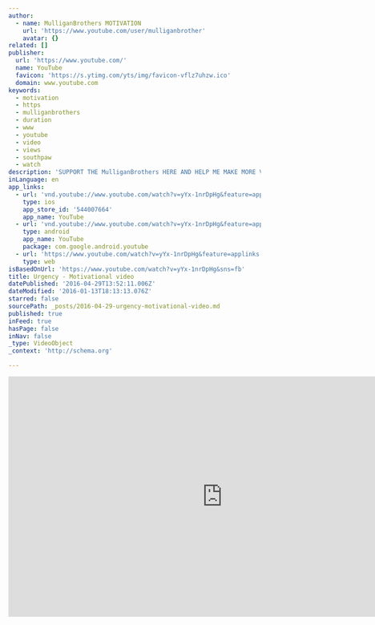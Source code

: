```yaml
---
author:
  - name: MulliganBrothers MOTIVATION
    url: 'https://www.youtube.com/user/mulliganbrother'
    avatar: {}
related: []
publisher:
  url: 'https://www.youtube.com/'
  name: YouTube
  favicon: 'https://s.ytimg.com/yts/img/favicon-vflz7uhzw.ico'
  domain: www.youtube.com
keywords:
  - motivation
  - https
  - mulliganbrothers
  - duration
  - www
  - youtube
  - video
  - views
  - southpaw
  - watch
description: 'SUPPORT THE MulliganBrothers HERE AND HELP ME MAKE MORE VIDEOS: https://www.patreon.com/mulliganbrothers?ty=h Urgency - Motivational video Interact with me and get motivated+ Facebook - https://www.facebook.com/mulliganbrothers Twitter - https://twitter.com/Muliganbrothers Instagram - https://instagram.com/mulliganbrothers Tumblr - http://mulliganbrothers.tumblr.com/ PATREON SUPPORTERS!'
inLanguage: en
app_links:
  - url: 'vnd.youtube://www.youtube.com/watch?v=yYx-1nrDpHg&feature=applinks'
    type: ios
    app_store_id: '544007664'
    app_name: YouTube
  - url: 'vnd.youtube://www.youtube.com/watch?v=yYx-1nrDpHg&feature=applinks'
    type: android
    app_name: YouTube
    package: com.google.android.youtube
  - url: 'https://www.youtube.com/watch?v=yYx-1nrDpHg&feature=applinks'
    type: web
isBasedOnUrl: 'https://www.youtube.com/watch?v=yYx-1nrDpHg&sns=fb'
title: Urgency - Motivational video
datePublished: '2016-04-29T13:52:11.006Z'
dateModified: '2016-01-13T18:13:13.076Z'
starred: false
sourcePath: _posts/2016-04-29-urgency-motivational-video.md
published: true
inFeed: true
hasPage: false
inNav: false
_type: VideoObject
_context: 'http://schema.org'

---
```

<iframe src="https://cdn.embedly.com/widgets/media.html?src=https%3A%2F%2Fwww.youtube.com%2Fembed%2FyYx-1nrDpHg%3Ffeature%3Doembed&amp;url=https%3A%2F%2Fwww.youtube.com%2Fwatch%3Fv%3DyYx-1nrDpHg%26sns%3Dfb&amp;image=https%3A%2F%2Fi.ytimg.com%2Fvi%2FyYx-1nrDpHg%2Fhqdefault.jpg&amp;key=b7d04c9b404c499eba89ee7072e1c4f7&amp;type=text%2Fhtml&amp;schema=youtube" width="854" height="480" scrolling="no" frameborder="0" allowfullscreen="allowfullscreen" style=""></iframe>